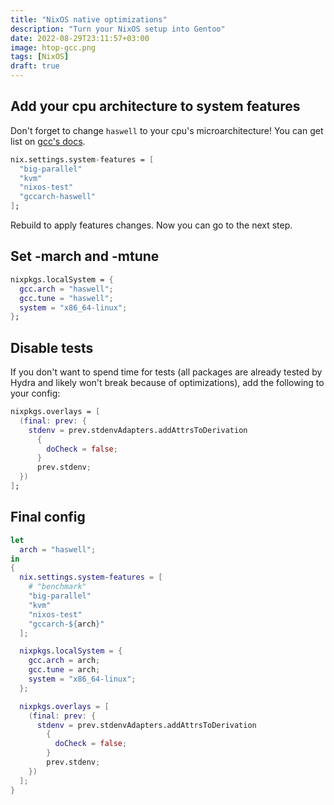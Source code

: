 ```yaml
---
title: "NixOS native optimizations"
description: "Turn your NixOS setup into Gentoo"
date: 2022-08-29T23:11:57+03:00
image: htop-gcc.png
tags: [NixOS]
draft: true
---
```


## Add your cpu architecture to system features

Don't forget to change `haswell` to your cpu's microarchitecture!
You can get list on [gcc's docs](https://gcc.gnu.org/onlinedocs/gcc/x86-Options.html).

```nix
nix.settings.system-features = [
  "big-parallel"
  "kvm"
  "nixos-test"
  "gccarch-haswell"
];
```

Rebuild to apply features changes. Now you can go to the next step.

## Set -march and -mtune

```nix
nixpkgs.localSystem = {
  gcc.arch = "haswell";
  gcc.tune = "haswell";
  system = "x86_64-linux";
};
```

## Disable tests

If you don't want to spend time for tests (all packages are already tested by Hydra and likely won't break because of optimizations), add the following to your config:

```nix
nixpkgs.overlays = [
  (final: prev: {
    stdenv = prev.stdenvAdapters.addAttrsToDerivation
      {
        doCheck = false;
      }
      prev.stdenv;
  })
];
```

## Final config

```nix
let
  arch = "haswell";
in
{
  nix.settings.system-features = [
    # "benchmark"
    "big-parallel"
    "kvm"
    "nixos-test"
    "gccarch-${arch}"
  ];

  nixpkgs.localSystem = {
    gcc.arch = arch;
    gcc.tune = arch;
    system = "x86_64-linux";
  };

  nixpkgs.overlays = [
    (final: prev: {
      stdenv = prev.stdenvAdapters.addAttrsToDerivation
        {
          doCheck = false;
        }
        prev.stdenv;
    })
  ];
}
```

